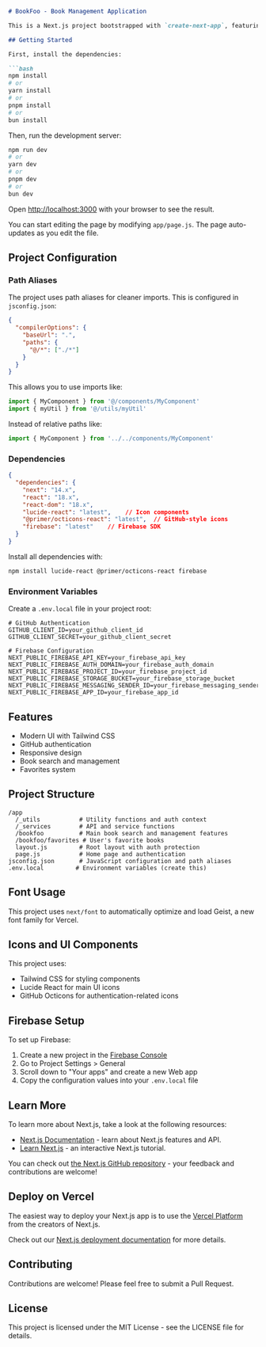 ```markdown
# BookFoo - Book Management Application

This is a Next.js project bootstrapped with `create-next-app`, featuring GitHub authentication and book management capabilities.

## Getting Started

First, install the dependencies:

```bash
npm install
# or
yarn install
# or
pnpm install
# or
bun install
```

Then, run the development server:

```bash
npm run dev
# or
yarn dev
# or
pnpm dev
# or
bun dev
```

Open [http://localhost:3000](http://localhost:3000) with your browser to see the result.

You can start editing the page by modifying `app/page.js`. The page auto-updates as you edit the file.

## Project Configuration

### Path Aliases
The project uses path aliases for cleaner imports. This is configured in `jsconfig.json`:

```json
{
  "compilerOptions": {
    "baseUrl": ".",
    "paths": {
      "@/*": ["./*"]
    }
  }
}
```

This allows you to use imports like:
```javascript
import { MyComponent } from '@/components/MyComponent'
import { myUtil } from '@/utils/myUtil'
```

Instead of relative paths like:
```javascript
import { MyComponent } from '../../components/MyComponent'
```

### Dependencies

```json
{
  "dependencies": {
    "next": "14.x",
    "react": "18.x",
    "react-dom": "18.x",
    "lucide-react": "latest",    // Icon components
    "@primer/octicons-react": "latest",  // GitHub-style icons
    "firebase": "latest"    // Firebase SDK
  }
}
```

Install all dependencies with:

```bash
npm install lucide-react @primer/octicons-react firebase
```

### Environment Variables
Create a `.env.local` file in your project root:

```env
# GitHub Authentication
GITHUB_CLIENT_ID=your_github_client_id
GITHUB_CLIENT_SECRET=your_github_client_secret

# Firebase Configuration
NEXT_PUBLIC_FIREBASE_API_KEY=your_firebase_api_key
NEXT_PUBLIC_FIREBASE_AUTH_DOMAIN=your_firebase_auth_domain
NEXT_PUBLIC_FIREBASE_PROJECT_ID=your_firebase_project_id
NEXT_PUBLIC_FIREBASE_STORAGE_BUCKET=your_firebase_storage_bucket
NEXT_PUBLIC_FIREBASE_MESSAGING_SENDER_ID=your_firebase_messaging_sender_id
NEXT_PUBLIC_FIREBASE_APP_ID=your_firebase_app_id
```

## Features

- Modern UI with Tailwind CSS 
- GitHub authentication
- Responsive design
- Book search and management
- Favorites system

## Project Structure

```
/app
  /_utils           # Utility functions and auth context
  /_services        # API and service functions
  /bookfoo          # Main book search and management features
  /bookfoo/favorites # User's favorite books
  layout.js         # Root layout with auth protection
  page.js           # Home page and authentication
jsconfig.json       # JavaScript configuration and path aliases
.env.local         # Environment variables (create this)
```

## Font Usage

This project uses `next/font` to automatically optimize and load Geist, a new font family for Vercel.

## Icons and UI Components

This project uses:
- Tailwind CSS for styling components
- Lucide React for main UI icons
- GitHub Octicons for authentication-related icons

## Firebase Setup

To set up Firebase:
1. Create a new project in the [Firebase Console](https://console.firebase.google.com)
2. Go to Project Settings > General
3. Scroll down to "Your apps" and create a new Web app
4. Copy the configuration values into your `.env.local` file

## Learn More

To learn more about Next.js, take a look at the following resources:

* [Next.js Documentation](https://nextjs.org/docs) - learn about Next.js features and API.
* [Learn Next.js](https://nextjs.org/learn) - an interactive Next.js tutorial.

You can check out [the Next.js GitHub repository](https://github.com/vercel/next.js/) - your feedback and contributions are welcome!

## Deploy on Vercel

The easiest way to deploy your Next.js app is to use the [Vercel Platform](https://vercel.com/new?utm_medium=default-template&filter=next.js&utm_source=create-next-app&utm_campaign=create-next-app-readme) from the creators of Next.js.

Check out our [Next.js deployment documentation](https://nextjs.org/docs/deployment) for more details.

## Contributing

Contributions are welcome! Please feel free to submit a Pull Request.

## License

This project is licensed under the MIT License - see the LICENSE file for details.
```
